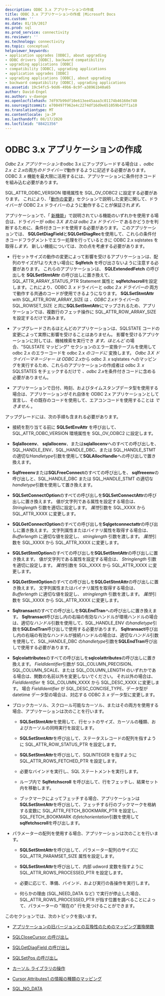 ```yaml
---
description: ODBC 3.x アプリケーションの作成
title: ODBC 3.x アプリケーションの作成 |Microsoft Docs
ms.custom: ''
ms.date: 01/19/2017
ms.prod: sql
ms.prod_service: connectivity
ms.reviewer: ''
ms.technology: connectivity
ms.topic: conceptual
helpviewer_keywords:
- application upgrades [ODBC], about upgrading
- ODBC drivers [ODBC], backward compatibility
- upgrading applications [ODBC]
- compatibility [ODBC], upgrading applications
- application upgrades [ODBC]
- upgrading applications [ODBC], about upgrading
- backward compatibility [ODBC], upgrading applications
ms.assetid: 19c54fc5-9dd6-49b6-8c9f-a38961b40a65
author: David-Engel
ms.author: v-daenge
ms.openlocfilehash: 7df97b99df10e613ee45aaa3c01174b46160e740
ms.sourcegitcommit: e700497f962e4c2274df16d9e651059b42ff1a10
ms.translationtype: MT
ms.contentlocale: ja-JP
ms.lasthandoff: 08/17/2020
ms.locfileid: "88421356"
---
```

# <a name="writing-odbc-3x-applications"></a>ODBC 3.x アプリケーションの作成
*Odbc 2.x アプリケーションを*odbc 3.x にアップグレードする場合は *、odbc* *2.x と 2.x*の両方*のドライバーで*動作するように記述する必要があります。 ODBC *3. x* 機能を最大限に活用するには、アプリケーションに条件付きコードを組み込む必要があります。  
  
 SQL_ATTR_ODBC_VERSION 環境属性を SQL_OV_ODBC2 に設定する必要があります。 これにより、「[動作の変更](../../../odbc/reference/develop-app/behavioral-changes.md)」セクションで説明した変更に関して、ドライバーが ODBC 2.x ドライバーのように動作することが保証され*ます。*  
  
 アプリケーションで、「 [新機能](../../../odbc/reference/develop-app/new-features.md)」で説明されている機能のいずれかを使用する場合は、ドライバーが odbc *3.X または odbc 2.x* *ドライバーで* あるかどうかを判断するために、条件付きコードを使用する必要があります。 このアプリケーションでは、 **SQLGetDiagField**と**SQLGetDiagRec**を使用して、これらの条件付きコードフラグメントでエラー処理を行っているときに ODBC 2.x sqlstates を取得*します。* 新しい機能については、次の点を考慮する必要があります。  
  
-   行セットサイズの動作の変更によって影響を受けるアプリケーションは、配列のサイズが1より大きい場合に **Sqlfetch** を呼び出さないように注意する必要があります。 これらのアプリケーションは、 **SQLExtendedFetch** の呼び出しを **SQLSetStmtAttr** の呼び出しに置き換えて、SQL_ATTR_ARRAY_STATUS_PTR Statement 属性と **sqlfetchscroll**を設定します。これにより、ODBC *3. x* ドライバーと odbc *2.x ドライバーの* 両方で動作する共通のコードが使用できるようになります。 **SQLSetStmtAttr** with SQL_ATTR_ROW_ARRAY_SIZE は *、ODBC 2.x*ドライバーの SQL_ROWSET_SIZE と共に**SQLSetStmtAttr**にマップされるため、アプリケーションでは、複数行のフェッチ操作に SQL_ATTR_ROW_ARRAY_SIZE を設定するだけで済みます。  
  
-   アップグレードされるほとんどのアプリケーションは、SQLSTATE コードの変更によって実際に影響を受けることはありません。 影響を受けるアプリケーションに対しては、機械検索を実行でき *ます。ほとんど* の場合、"SQLSTATE マッピング" セクションのエラー変換テーブルを使用して odbc 2.x のエラーコードを odbc 2.x *のコードに* 変換します。 *Odbc 3.X ドライバーマネージャー* *は ODBC 2.x*から odbc *3. x* sqlstates へのマッピングを実行するため、これらのアプリケーションの作成者は odbc *3. x* SQLSTATES をチェックするだけで *、odbc 2.x*を条件付きコードに含める必要がありません。  
  
-   アプリケーションで日付、時刻、およびタイムスタンプデータ型を使用する場合は、アプリケーションがそれ自体を ODBC 2.x アプリケーションとして宣言し、その既存のコードを使用して、エアコンコードを使用することは *できません* 。  
  
 アップグレードには、次の手順も含まれる必要があります。  
  
-   接続を割り当てる前に **SQLSetEnvAttr** を呼び出して、SQL_ATTR_ODBC_VERSION 環境属性を SQL_OV_ODBC2 に設定します。  
  
-   **Sqlallocenv**、 **sqlallocenv**、または**sqlallocenv**へのすべての呼び出しを、SQL_HANDLE_ENV、SQL_HANDLE_DBC、または SQL_HANDLE_STMT の適切な*Handletype*引数を使用して**SQLAllocHandle**への呼び出しで置き換えます。  
  
-   **Sqlfreeenv**または**SQLFreeConnect**のすべての呼び出しを、 **sqlfreeenv**の呼び出しと、SQL_HANDLE_DBC または SQL_HANDLE_STMT の適切な*handletype*引数を使用して置き換えます。  
  
-   **SQLSetConnectOption**のすべての呼び出しを**SQLSetConnectAttr**の呼び出しに置き換えます。 値が文字列である属性を設定する場合は、 *Stringlength* 引数を適切に設定します。 *属性*引数を SQL_XXXX から SQL_ATTR_XXXX に変更します。  
  
-   **SQLGetConnectOption**のすべての呼び出しを**Sqlgetconnectattr**の呼び出しに置き換えます。 文字列属性またはバイナリ属性を取得する場合は、 *Bufferlength* に適切な値を設定し、 *stringlength* 引数を渡します。 *属性*引数を SQL_XXXX から SQL_ATTR_XXXX に変更します。  
  
-   **SQLSetStmtOption**のすべての呼び出しを**SQLSetStmtAttr**の呼び出しに置き換えます。 値が文字列である属性を設定する場合は、 *Stringlength* 引数を適切に設定します。 *属性*引数を SQL_XXXX から SQL_ATTR_XXXX に変更します。  
  
-   **SQLGetStmtOption**のすべての呼び出しを**SQLGetStmtAttr**の呼び出しに置き換えます。 文字列属性またはバイナリ属性を取得する場合は、 *Bufferlength* に適切な値を設定し、 *stringlength* 引数を渡します。 *属性*引数を SQL_XXXX から SQL_ATTR_XXXX に変更します。  
  
-   **Sqltransact**のすべての呼び出しを**SQLEndTran**への呼び出しに置き換えます。 **Sqltransact**呼び出し内の右端の有効なハンドルが環境ハンドルの場合は、適切な*ハンドル*引数を使用して、SQL_HANDLE_ENV の*handletype*引数を**SQLEndTran**呼び出しで使用する必要があります。 **Sqltransact**呼び出し内の右端の有効なハンドルが接続ハンドルの場合は、適切な*ハンドル*引数を使用して、SQL_HANDLE_DBC の*handletype*引数を**SQLEndTran**呼び出しで使用する必要があります。  
  
-   **Sqlcolattributes**のすべての呼び出しを**sqlcolattributes**の呼び出しに置き換えます。 *FieldIdentifier*引数が SQL_COLUMN_PRECISION、SQL_COLUMN_SCALE、または SQL_COLUMN_LENGTH のいずれかである場合は、関数の名前以外を変更しないでください。 それ以外の場合は、 *FieldIdentifier* を SQL_COLUMN_XXXX から SQL_DESC_XXXX に変更します。 場合 *FieldIdentifier* が SQL_DESC_CONCISE_TYPE、データ型が datetime データ型の場合は、対応する ODBC *3. x* データ型に変更します。  
  
-   ブロックカーソル、スクロール可能なカーソル、またはその両方を使用する場合、アプリケーションは次のことを行います。  
  
    -   **SQLSetStmtAttr**を使用して、行セットのサイズ、カーソルの種類、およびカーソルの同時実行を設定します。  
  
    -   **SQLSetStmtAttr**を呼び出して、ステータスレコードの配列を指すように SQL_ATTR_ROW_STATUS_PTR を設定します。  
  
    -   **SQLSetStmtAttr**を呼び出して、SQLINTEGER を指すように SQL_ATTR_ROWS_FETCHED_PTR を設定します。  
  
    -   必要なバインドを実行し、SQL ステートメントを実行します。  
  
    -   ループ内で **Sqlfetchscroll** を呼び出して、行をフェッチし、結果セット内を移動します。  
  
    -   ブックマークによってフェッチする場合、アプリケーションは**SQLSetStmtAttr**を呼び出して、フェッチする行のブックマークを格納する変数に SQL_ATTR_FETCH_BOOKMARK_PTR を設定し、SQL_FETCH_BOOKMARK の*fetchorientation*引数を使用して**sqlfetchscroll**を呼び出します。  
  
-   パラメーターの配列を使用する場合、アプリケーションは次のことを行います。  
  
    -   **SQLSetStmtAttr**を呼び出して、パラメーター配列のサイズに SQL_ATTR_PARAMSET_SIZE 属性を設定します。  
  
    -   **SQLSetStmtAttr**を呼び出して、内部 udword 変数を指すように SQL_ATTR_ROWS_PROCESSED_PTR を設定します。  
  
    -   必要に応じて、準備、バインド、および実行の各操作を実行します。  
  
    -   何らかの理由 (SQL_NEED_DATA など) で実行が停止した場合、SQL_ATTR_ROWS_PROCESSED_PTR が指す位置を調べることによって、パラメーターの "現在の" 行を見つけることができます。  
  
 このセクションでは、次のトピックを扱います。  
  
-   [アプリケーションの旧バージョンとの互換性のためのマッピング置換関数](../../../odbc/reference/develop-app/mapping-replacement-functions-for-backward-compatibility-of-applications.md)  
  
-   [SQLCloseCursor の呼び出し](../../../odbc/reference/develop-app/calling-sqlclosecursor.md)  
  
-   [SQLGetDiagField の呼び出し](../../../odbc/reference/develop-app/calling-sqlgetdiagfield.md)  
  
-   [SQLSetPos の呼び出し](../../../odbc/reference/develop-app/calling-sqlsetpos.md)  
  
-   [カーソル ライブラリの操作](../../../odbc/reference/develop-app/cursor-library-operations.md)  
  
-   [Cursor Attributes1 の情報の種類のマッピング](../../../odbc/reference/develop-app/mapping-the-cursor-attributes1-information-types.md)  
  
-   [SQL_NO_DATA](../../../odbc/reference/develop-app/sql-no-data.md)

